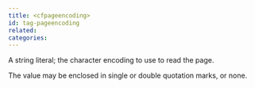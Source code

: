 ```yaml
---
title: <cfpageencoding>
id: tag-pageencoding
related:
categories:
---
```


A string literal; the character encoding to use to read the page. 

The value may be enclosed in single or double quotation marks, or none.
